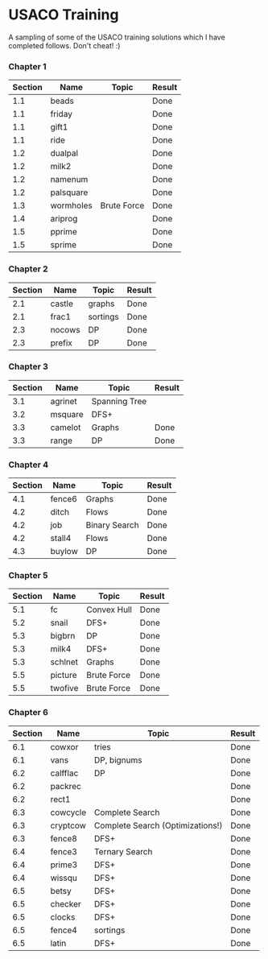 USACO Training
=====

A sampling of some of the USACO training solutions which I have completed follows. Don't cheat! :)

### Chapter 1

| Section         | Name                         | Topic            | Result                 |
| ------------- | ------------------------------------- |---------------| ---------------------- |
| 1.1 | beads | | Done |
| 1.1 | friday | | Done |
| 1.1 | gift1 | | Done |
| 1.1 | ride | | Done |
| 1.2 | dualpal | | Done |
| 1.2 | milk2 | | Done |
| 1.2 | namenum | | Done |
| 1.2 | palsquare | | Done |
| 1.3 | wormholes | Brute Force | Done |
| 1.4 | ariprog | | Done |
| 1.5 | pprime | | Done |
| 1.5 | sprime | | Done |

### Chapter 2

| Section         | Name                         | Topic            | Result                 |
| ------------- | ------------------------------------- |---------------| ---------------------- |
| 2.1 | castle | graphs | Done |
| 2.1 | frac1 | sortings | Done |
| 2.3 | nocows | DP | Done |
| 2.3 | prefix | DP | Done |

### Chapter 3

| Section         | Name                         | Topic            | Result                 |
| ------------- | ------------------------------------- |---------------| ---------------------- |
| 3.1 | agrinet | Spanning Tree |  |
| 3.2 | msquare | DFS+ |  |
| 3.3 | camelot | Graphs | Done |
| 3.3 | range | DP | Done |

### Chapter 4

| Section         | Name                         | Topic            | Result                 |
| ------------- | ------------------------------------- |---------------| ---------------------- |
| 4.1 | fence6 | Graphs | Done |
| 4.2 | ditch | Flows | Done |
| 4.2 | job | Binary Search | Done |
| 4.2 | stall4 | Flows | Done |
| 4.3 | buylow | DP | Done |

### Chapter 5

| Section         | Name                         | Topic            | Result                 |
| ------------- | ------------------------------------- |---------------| ---------------------- |
| 5.1 | fc | Convex Hull | Done |
| 5.2 | snail | DFS+ | Done |
| 5.3 | bigbrn | DP | Done |
| 5.3 | milk4 | DFS+ | Done |
| 5.3 | schlnet | Graphs | Done |
| 5.5 | picture | Brute Force | Done |
| 5.5 | twofive | Brute Force | Done |

### Chapter 6

| Section         | Name                         | Topic            | Result                 |
| ------------- | ------------------------------------- |---------------| ---------------------- |
| 6.1 | cowxor | tries | Done |
| 6.1 | vans | DP, bignums | Done |
| 6.2 | calfflac | DP | Done |
| 6.2 | packrec | | Done |
| 6.2 | rect1 | | Done |
| 6.3 | cowcycle | Complete Search | Done |
| 6.3 | cryptcow | Complete Search (Optimizations!) | Done |
| 6.3 | fence8 | DFS+ | Done |
| 6.4 | fence3 | Ternary Search | Done |
| 6.4 | prime3 | DFS+ | Done |
| 6.4 | wissqu | DFS+ | Done |
| 6.5 | betsy | DFS+ | Done |
| 6.5 | checker | DFS+ | Done |
| 6.5 | clocks | DFS+ | Done |
| 6.5 | fence4 | sortings | Done |
| 6.5 | latin | DFS+ | Done |
